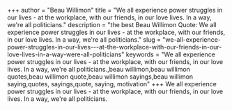 +++
author = "Beau Willimon"
title = "We all experience power struggles in our lives - at the workplace, with our friends, in our love lives. In a way, we're all politicians."
description = "the best Beau Willimon Quote: We all experience power struggles in our lives - at the workplace, with our friends, in our love lives. In a way, we're all politicians."
slug = "we-all-experience-power-struggles-in-our-lives---at-the-workplace-with-our-friends-in-our-love-lives-in-a-way-were-all-politicians"
keywords = "We all experience power struggles in our lives - at the workplace, with our friends, in our love lives. In a way, we're all politicians.,beau willimon,beau willimon quotes,beau willimon quote,beau willimon sayings,beau willimon saying,quotes, sayings,quote, saying, motivation"
+++
We all experience power struggles in our lives - at the workplace, with our friends, in our love lives. In a way, we're all politicians.
